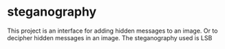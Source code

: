 # steganography

This project is an interface for adding hidden messages to an image. Or to decipher hidden messages in an image.
The steganography used is LSB

